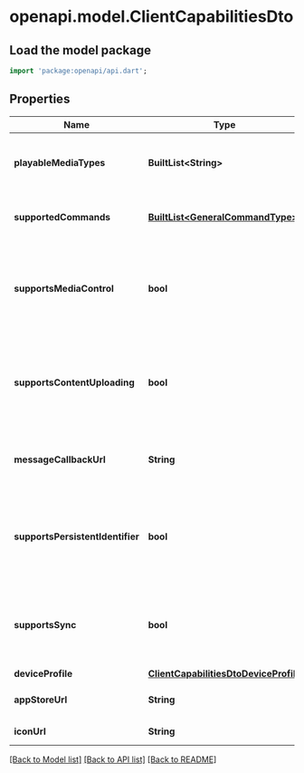 # openapi.model.ClientCapabilitiesDto

## Load the model package
```dart
import 'package:openapi/api.dart';
```

## Properties
Name | Type | Description | Notes
------------ | ------------- | ------------- | -------------
**playableMediaTypes** | **BuiltList&lt;String&gt;** | Gets or sets the list of playable media types. | [optional] 
**supportedCommands** | [**BuiltList&lt;GeneralCommandType&gt;**](GeneralCommandType.md) | Gets or sets the list of supported commands. | [optional] 
**supportsMediaControl** | **bool** | Gets or sets a value indicating whether session supports media control. | [optional] 
**supportsContentUploading** | **bool** | Gets or sets a value indicating whether session supports content uploading. | [optional] 
**messageCallbackUrl** | **String** | Gets or sets the message callback url. | [optional] 
**supportsPersistentIdentifier** | **bool** | Gets or sets a value indicating whether session supports a persistent identifier. | [optional] 
**supportsSync** | **bool** | Gets or sets a value indicating whether session supports sync. | [optional] 
**deviceProfile** | [**ClientCapabilitiesDtoDeviceProfile**](ClientCapabilitiesDtoDeviceProfile.md) |  | [optional] 
**appStoreUrl** | **String** | Gets or sets the app store url. | [optional] 
**iconUrl** | **String** | Gets or sets the icon url. | [optional] 

[[Back to Model list]](../README.md#documentation-for-models) [[Back to API list]](../README.md#documentation-for-api-endpoints) [[Back to README]](../README.md)



